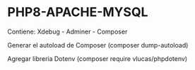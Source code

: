 # PHP8-APACHE-MYSQL
Contiene: Xdebug - Adminer - Composer

Generar el autoload de Composer (composer dump-autoload)

Agregar libreria Dotenv (composer require vlucas/phpdotenv)
